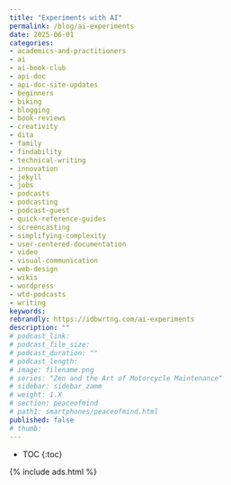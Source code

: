 ```yaml
---
title: "Experiments with AI"
permalink: /blog/ai-experiments
date: 2025-06-01
categories:
- academics-and-practitioners
- ai
- ai-book-club
- api-doc
- api-doc-site-updates
- beginners
- biking
- blogging
- book-reviews
- creativity
- dita
- family
- findability
- technical-writing
- innovation
- jekyll
- jobs
- podcasts
- podcasting
- podcast-guest
- quick-reference-guides
- screencasting
- simplifying-complexity
- user-centered-documentation
- video
- visual-communication
- web-design
- wikis
- wordpress
- wtd-podcasts
- writing
keywords: 
rebrandly: https://idbwrtng.com/ai-experiments
description: ""
# podcast_link: 
# podcast_file_size: 
# podcast_duration: ""
# podcast_length: 
# image: filename.png
# series: "Zen and the Art of Motorcycle Maintenance"
# sidebar: sidebar_zamm
# weight: 1.X
# section: peaceofmind
# path1: smartphones/peaceofmind.html
published: false
# thumb: 
---
```


* TOC
{:toc}

{% include ads.html %}

